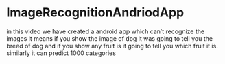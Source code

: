 # ImageRecognitionAndriodApp
in this video we have created a android app which can’t recognize the images it means if you show the image of dog it was going to tell you the breed of dog and if you show any fruit is it going to tell you which fruit it is.  similarly it can predict 1000 categories
